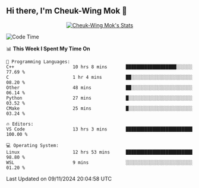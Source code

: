 ## Hi there, I'm Cheuk-Wing Mok 👋

<!--
**mozro0327/mozro0327** is a ✨ _special_ ✨ repository because its `README.md` (this file) appears on your GitHub profile.

Here are some ideas to get you started:

- 🔭 I’m currently working on ...
- 🌱 I’m currently learning ...
- 👯 I’m looking to collaborate on ...
- 🤔 I’m looking for help with ...
- 💬 Ask me about ...
- 📫 How to reach me: ...
- 😄 Pronouns: ...
- ⚡ Fun fact: ...
-->

<p align="center">
  <a href="https://github.com/mozro0327" class="rich-diff-level-one">
    <img src="https://github-readme-stats.vercel.app/api?username=mozro0327&title_color=333&text_color=777" alt="Cheuk-Wing Mok's Stats" >
    <!-- &hide=issues
    <img src="https://github-readme-stats.vercel.app/api?username=mozro0327&hide=issues&title_color=333&text_color=777" alt="Cheuk-Wing Mok's Stats" >
    -->
  </a>
</p>

<!--START_SECTION:waka-->
![Code Time](http://img.shields.io/badge/Code%20Time-3%2C018%20hrs%2049%20mins-blue)

📊 **This Week I Spent My Time On** 

```text
💬 Programming Languages: 
C++                      10 hrs 8 mins       ███████████████████░░░░░░   77.69 % 
C                        1 hr 4 mins         ██░░░░░░░░░░░░░░░░░░░░░░░   08.20 % 
Other                    48 mins             ██░░░░░░░░░░░░░░░░░░░░░░░   06.14 % 
Python                   27 mins             █░░░░░░░░░░░░░░░░░░░░░░░░   03.52 % 
CMake                    25 mins             █░░░░░░░░░░░░░░░░░░░░░░░░   03.24 % 

🔥 Editors: 
VS Code                  13 hrs 3 mins       █████████████████████████   100.00 % 

💻 Operating System: 
Linux                    12 hrs 53 mins      █████████████████████████   98.80 % 
WSL                      9 mins              ░░░░░░░░░░░░░░░░░░░░░░░░░   01.20 % 
```


 Last Updated on 09/11/2024 20:04:58 UTC
<!--END_SECTION:waka-->
